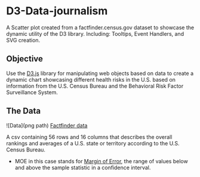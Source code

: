 # D3-Data-journalism
A Scatter plot created from a factfinder.census.gov dataset to showcase the dynamic utility of the D3 library. 
Including: Tooltips, Event Handlers, and SVG creation.

## Objective
Use the [D3.js](https://d3js.org/) library for manipulating web objects based on data to create a dynamic chart showcasing different health risks in the U.S. based on information from the U.S. Census Bureau and the Behavioral Risk Factor Surveillance System.

## The Data
![Data](png path)
[Factfinder data](https://factfinder.census.gov/faces/nav/jsf/pages/searchresults.xhtml)

A csv containing 56 rows and 16 columns that describes the overall rankings and averages of a U.S. state or territory according to the U.S. Census Bureau. 
  * MOE in this case stands for [Margin of Error](https://www.statisticshowto.datasciencecentral.com/probability-and-statistics/hypothesis-testing/margin-of-error/), the range of values below and above the sample statistic in a confidence interval. 
  
